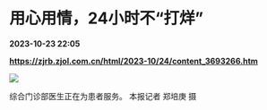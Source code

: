 # 用心用情，24小时不“打烊”

**2023-10-23 22:05**

**https://zjrb.zjol.com.cn/html/2023-10/24/content_3693266.htm**

![](https://zjrb.zjol.com.cn/images/2023-10/24/zjrb2023102400005v01b006.jpg)

综合门诊部医生正在为患者服务。 本报记者 郑培庚 摄